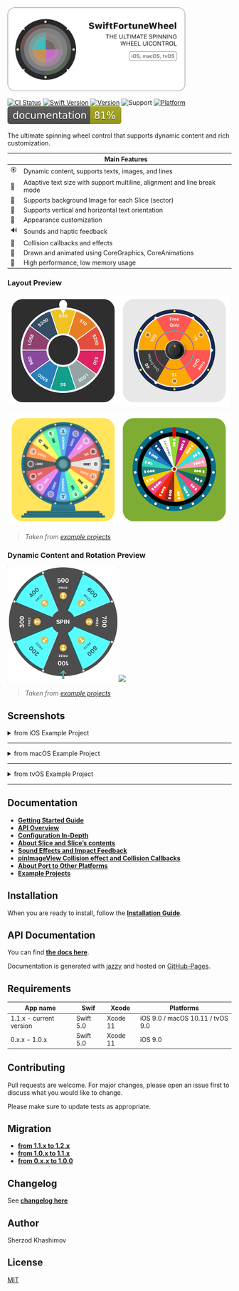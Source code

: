 

<img src="./Images/header.png" width="400" alt="SwiftFortuneWheel"/>

[![CI Status](https://img.shields.io/travis/sh-khashimov/SwiftFortuneWheel.svg?style=flat)](https://travis-ci.org/sh-khashimov/SwiftFortuneWheel)
[![Swift Version](https://img.shields.io/badge/Swift-5-orange.svg)]()
[![Version](https://img.shields.io/cocoapods/v/SwiftFortuneWheel.svg?label=version)](https://cocoapods.org/pods/SwiftFortuneWheel)
![Support](https://img.shields.io/badge/supports-SPM%2C%20CocoaPods-green.svg)
[![Platform](https://img.shields.io/cocoapods/p/SwiftFortuneWheel.svg?style=flat)](https://cocoapods.org/pods/SwiftFortuneWheel)
![Documentation](./docs/badge.svg?style=flat&sanitize=true)

The ultimate spinning wheel control that supports dynamic content and rich customization.

| | Main Features |
|---|---|
| 🏵 | Dynamic content, supports texts, images, and lines |
| 🎯 | Adaptive text size with support multiline, alignment and line break mode |
| 🎇 | Supports background Image for each Slice (sector) |
| 🧮 | Supports vertical and horizontal text orientation |
| 🌈 | Appearance customization |
| 🔊 | Sounds and haptic feedback |
| 🌋 | Collision callbacks and effects |
| 🎨 | Drawn and animated using CoreGraphics, CoreAnimations |
| 🔋 | High performance, low memory usage |

### Layout Preview

<img src="./Images/screens/simple.png" width="250"/><img src="./Images/screens/spike.png" width="250"/>

<img src="./Images/screens/podium.png" width="250"/><img src="./Images/screens/jackpot.png" width="250"/>

> _Taken from [example projects](/Examples)_

### Dynamic Content and Rotation Preview

<img src="./Images/layout.gif" width="250"/><img src="./Images/rotation.gif" width="250"/>

> _Taken from [example projects](/Examples)_

## Screenshots

<details>
  <summary>from iOS Example Project</summary>
<img src="./Images/screenshots/1.png" width="250"/><img src="./Images/screenshots/2.png" width="250"/><img src="./Images/screenshots/3.png" width="250"/><img src="./Images/screenshots/4.png" width="250"/><img src="./Images/screenshots/5.png" width="250"/><img src="./Images/screenshots/6.png" width="250"/><img src="./Images/screenshots/7.png" width="250"/>
</details>

- - -

<details>
  <summary>from macOS Example Project</summary>
<img src="./Images/screenshots/macos.png" width="450"/>
</details>

- - -
<details>
  <summary>from tvOS Example Project</summary>
<img src="./Images/screenshots/tvos.png" width="550"/>
</details>

- - -

## Documentation

- [**Getting Started Guide**](/Documentation/GettingStarted.md)
- [**API Overview**](/Documentation/API_Overview.md)
- [**Configuration In-Depth**](/Documentation/Configuration_indepth.md)
- [**About Slice and Slice’s contents**](/Documentation/About_Slice_and_Slice_contents.md)
- [**Sound Effects and Impact Feedback**](/Documentation/sound_effects.md)
- [**pinImageView Collision effect and Collision Callbacks**](/Documentation/collision.md)
- [**About Port to Other Platforms**](/Documentation/Port_to_Other_Platforms.md)
- [**Example Projects**](/Examples)
## Installation

When you are ready to install, follow the [**Installation Guide**](/Documentation/Installation.md).

## API Documentation

You can find <a href="https://sh-khashimov.github.io/SwiftFortuneWheel/" target="_blank">**the docs here**</a>. 

Documentation is generated with [jazzy](https://github.com/realm/jazzy) and hosted on [GitHub-Pages](https://pages.github.com/).

<a name="h_requirements"></a>
## Requirements


| App name | Swif | Xcode | Platforms |
|---|---|---|---|
| 1.1.x - current version | Swift 5.0 | Xcode 11 | iOS 9.0 / macOS 10.11 / tvOS 9.0 |
| 0.x.x - 1.0.x | Swift 5.0 | Xcode 11 | iOS 9.0 |

## Contributing
Pull requests are welcome. For major changes, please open an issue first to discuss what you would like to change.

Please make sure to update tests as appropriate.

## Migration

- [**from 1.1.x to 1.2.x**](/Documentation/Migrations/Migration_1.1.x_to_1.2.x.md)
- [**from 1.0.x to 1.1.x**](/Documentation/Migrations/Migration_1_to_1.x.md)
- [**from 0.x.x to 1.0.0**](/Documentation/Migrations/Migration_0_to_1.md)



## Changelog

See [**changelog here**](/Documentation/Changelog.md)

## Author

Sherzod Khashimov

## License
[MIT](https://choosealicense.com/licenses/mit/)